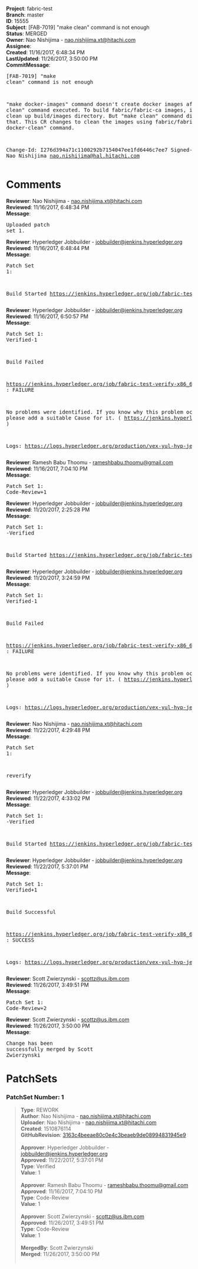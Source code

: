 <strong>Project</strong>: fabric-test<br><strong>Branch</strong>: master<br><strong>ID</strong>: 15555<br><strong>Subject</strong>: [FAB-7019] "make clean" command is not enough<br><strong>Status</strong>: MERGED<br><strong>Owner</strong>: Nao Nishijima - nao.nishijima.xt@hitachi.com<br><strong>Assignee</strong>:<br><strong>Created</strong>: 11/16/2017, 6:48:34 PM<br><strong>LastUpdated</strong>: 11/26/2017, 3:50:00 PM<br><strong>CommitMessage</strong>:<br><pre>[FAB-7019] "make clean" command is not enough

"make docker-images" command doesn't create docker images after
"make clean" command executed. To build fabric/fabric-ca images,
it needs to clean up build/images directory. But "make clean"
command didn't do that. This CR changes to clean the images
using fabric/fabric-ca's "make docker-clean" command.

Change-Id: I276d394a71c1100292b7154047ee1fd6446c7ee7
Signed-off-by: Nao Nishijima <nao.nishijima@hal.hitachi.com>
</pre><h1>Comments</h1><strong>Reviewer</strong>: Nao Nishijima - nao.nishijima.xt@hitachi.com<br><strong>Reviewed</strong>: 11/16/2017, 6:48:34 PM<br><strong>Message</strong>: <pre>Uploaded patch set 1.</pre><strong>Reviewer</strong>: Hyperledger Jobbuilder - jobbuilder@jenkins.hyperledger.org<br><strong>Reviewed</strong>: 11/16/2017, 6:48:44 PM<br><strong>Message</strong>: <pre>Patch Set 1:

Build Started https://jenkins.hyperledger.org/job/fabric-test-verify-x86_64/511/</pre><strong>Reviewer</strong>: Hyperledger Jobbuilder - jobbuilder@jenkins.hyperledger.org<br><strong>Reviewed</strong>: 11/16/2017, 6:50:57 PM<br><strong>Message</strong>: <pre>Patch Set 1: Verified-1

Build Failed 

https://jenkins.hyperledger.org/job/fabric-test-verify-x86_64/511/ : FAILURE

No problems were identified. If you know why this problem occurred, please add a suitable Cause for it. ( https://jenkins.hyperledger.org/job/fabric-test-verify-x86_64/511/ )

Logs: https://logs.hyperledger.org/production/vex-yul-hyp-jenkins-3/fabric-test-verify-x86_64/511</pre><strong>Reviewer</strong>: Ramesh Babu Thoomu - rameshbabu.thoomu@gmail.com<br><strong>Reviewed</strong>: 11/16/2017, 7:04:10 PM<br><strong>Message</strong>: <pre>Patch Set 1: Code-Review+1</pre><strong>Reviewer</strong>: Hyperledger Jobbuilder - jobbuilder@jenkins.hyperledger.org<br><strong>Reviewed</strong>: 11/20/2017, 2:25:28 PM<br><strong>Message</strong>: <pre>Patch Set 1: -Verified

Build Started https://jenkins.hyperledger.org/job/fabric-test-verify-x86_64/525/</pre><strong>Reviewer</strong>: Hyperledger Jobbuilder - jobbuilder@jenkins.hyperledger.org<br><strong>Reviewed</strong>: 11/20/2017, 3:24:59 PM<br><strong>Message</strong>: <pre>Patch Set 1: Verified-1

Build Failed 

https://jenkins.hyperledger.org/job/fabric-test-verify-x86_64/525/ : FAILURE

No problems were identified. If you know why this problem occurred, please add a suitable Cause for it. ( https://jenkins.hyperledger.org/job/fabric-test-verify-x86_64/525/ )

Logs: https://logs.hyperledger.org/production/vex-yul-hyp-jenkins-3/fabric-test-verify-x86_64/525</pre><strong>Reviewer</strong>: Nao Nishijima - nao.nishijima.xt@hitachi.com<br><strong>Reviewed</strong>: 11/22/2017, 4:29:48 PM<br><strong>Message</strong>: <pre>Patch Set 1:

reverify</pre><strong>Reviewer</strong>: Hyperledger Jobbuilder - jobbuilder@jenkins.hyperledger.org<br><strong>Reviewed</strong>: 11/22/2017, 4:33:02 PM<br><strong>Message</strong>: <pre>Patch Set 1: -Verified

Build Started https://jenkins.hyperledger.org/job/fabric-test-verify-x86_64/545/</pre><strong>Reviewer</strong>: Hyperledger Jobbuilder - jobbuilder@jenkins.hyperledger.org<br><strong>Reviewed</strong>: 11/22/2017, 5:37:01 PM<br><strong>Message</strong>: <pre>Patch Set 1: Verified+1

Build Successful 

https://jenkins.hyperledger.org/job/fabric-test-verify-x86_64/545/ : SUCCESS

Logs: https://logs.hyperledger.org/production/vex-yul-hyp-jenkins-3/fabric-test-verify-x86_64/545</pre><strong>Reviewer</strong>: Scott Zwierzynski - scottz@us.ibm.com<br><strong>Reviewed</strong>: 11/26/2017, 3:49:51 PM<br><strong>Message</strong>: <pre>Patch Set 1: Code-Review+2</pre><strong>Reviewer</strong>: Scott Zwierzynski - scottz@us.ibm.com<br><strong>Reviewed</strong>: 11/26/2017, 3:50:00 PM<br><strong>Message</strong>: <pre>Change has been successfully merged by Scott Zwierzynski</pre><h1>PatchSets</h1><h3>PatchSet Number: 1</h3><blockquote><strong>Type</strong>: REWORK<br><strong>Author</strong>: Nao Nishijima - nao.nishijima.xt@hitachi.com<br><strong>Uploader</strong>: Nao Nishijima - nao.nishijima.xt@hitachi.com<br><strong>Created</strong>: 1510876114<br><strong>GitHubRevision</strong>: [3163c4beeae80c0e4c3beaeb9de08994831945e9](https://github.com/hyperledger/fabric-test/commit/3163c4beeae80c0e4c3beaeb9de08994831945e9)<br><br><strong>Approver</strong>: Hyperledger Jobbuilder - jobbuilder@jenkins.hyperledger.org<br><strong>Approved</strong>: 11/22/2017, 5:37:01 PM<br><strong>Type</strong>: Verified<br><strong>Value</strong>: 1<br><br><strong>Approver</strong>: Ramesh Babu Thoomu - rameshbabu.thoomu@gmail.com<br><strong>Approved</strong>: 11/16/2017, 7:04:10 PM<br><strong>Type</strong>: Code-Review<br><strong>Value</strong>: 1<br><br><strong>Approver</strong>: Scott Zwierzynski - scottz@us.ibm.com<br><strong>Approved</strong>: 11/26/2017, 3:49:51 PM<br><strong>Type</strong>: Code-Review<br><strong>Value</strong>: 1<br><br><strong>MergedBy</strong>: Scott Zwierzynski<br><strong>Merged</strong>: 11/26/2017, 3:50:00 PM<br><br></blockquote>